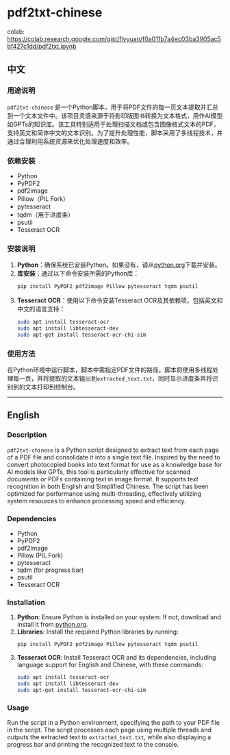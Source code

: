 # pdf2txt-chinese

colab:
https://colab.research.google.com/gist/flyyuan/f0a011b7a4ec03ba3905ac5bf427c1dd/pdf2txt.ipynb

## 中文

### 用途说明
`pdf2txt-chinese` 是一个Python脚本，用于将PDF文件的每一页文本提取并汇总到一个文本文件中。该项目灵感来源于将影印版图书转换为文本格式，用作AI模型如GPTs的知识库。该工具特别适用于处理扫描文档或包含图像格式文本的PDF，支持英文和简体中文的文本识别。为了提升处理性能，脚本采用了多线程技术，并通过合理利用系统资源来优化处理速度和效率。

### 依赖安装
- Python
- PyPDF2
- pdf2image
- Pillow（PIL Fork）
- pytesseract
- tqdm（用于进度条）
- psutil
- Tesseract OCR

### 安装说明
1. **Python**：确保系统已安装Python。如果没有，请从[python.org](https://www.python.org/)下载并安装。
2. **库安装**：通过以下命令安装所需的Python库：
   ```bash
   pip install PyPDF2 pdf2image Pillow pytesseract tqdm psutil
   ```
3. **Tesseract OCR**：使用以下命令安装Tesseract OCR及其依赖项，包括英文和中文的语言支持：
   ```bash
   sudo apt install tesseract-ocr
   sudo apt install libtesseract-dev
   sudo apt-get install tesseract-ocr-chi-sim
   ```

### 使用方法
在Python环境中运行脚本，脚本中需指定PDF文件的路径。脚本将使用多线程处理每一页，并将提取的文本输出到`extracted_text.txt`，同时显示进度条并将识别到的文本打印到控制台。

---

## English

### Description
`pdf2txt-chinese` is a Python script designed to extract text from each page of a PDF file and consolidate it into a single text file. Inspired by the need to convert photocopied books into text format for use as a knowledge base for AI models like GPTs, this tool is particularly effective for scanned documents or PDFs containing text in image format. It supports text recognition in both English and Simplified Chinese. The script has been optimized for performance using multi-threading, effectively utilizing system resources to enhance processing speed and efficiency.

### Dependencies
- Python
- PyPDF2
- pdf2image
- Pillow (PIL Fork)
- pytesseract
- tqdm (for progress bar)
- psutil
- Tesseract OCR

### Installation
1. **Python**: Ensure Python is installed on your system. If not, download and install it from [python.org](https://www.python.org/).
2. **Libraries**: Install the required Python libraries by running:
   ```bash
   pip install PyPDF2 pdf2image Pillow pytesseract tqdm psutil
   ```
3. **Tesseract OCR**: Install Tesseract OCR and its dependencies, including language support for English and Chinese, with these commands:
   ```bash
   sudo apt install tesseract-ocr
   sudo apt install libtesseract-dev
   sudo apt-get install tesseract-ocr-chi-sim
   ```

### Usage
Run the script in a Python environment, specifying the path to your PDF file in the script. The script processes each page using multiple threads and outputs the extracted text to `extracted_text.txt`, while also displaying a progress bar and printing the recognized text to the console.
